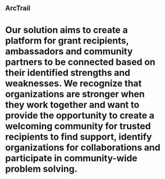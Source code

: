 ## ArcTrail

# Our solution aims to create a platform for grant recipients, ambassadors and community partners to be connected based on their identified strengths and weaknesses. We recognize that organizations are stronger when they work together and want to provide the opportunity to create a welcoming community for trusted recipients to find support, identify organizations for collaborations and participate in community-wide problem solving. 

